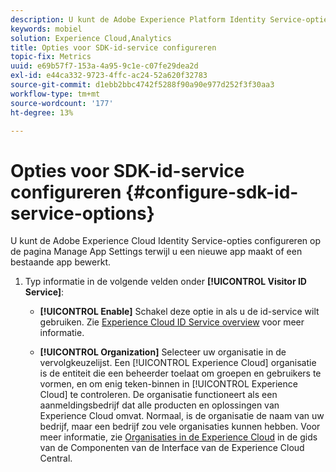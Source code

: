 ```yaml
---
description: U kunt de Adobe Experience Platform Identity Service-opties configureren op de pagina Manage App Settings terwijl u een nieuwe app maakt of een bestaande app bewerkt.
keywords: mobiel
solution: Experience Cloud,Analytics
title: Opties voor SDK-id-service configureren
topic-fix: Metrics
uuid: e69b57f7-153a-4a95-9c1e-c07fe29dea2d
exl-id: e44ca332-9723-4ffc-ac24-52a620f32783
source-git-commit: d1ebb2bbc4742f5288f90a90e977d252f3f30aa3
workflow-type: tm+mt
source-wordcount: '177'
ht-degree: 13%

---
```


# Opties voor SDK-id-service configureren {#configure-sdk-id-service-options}

U kunt de Adobe Experience Cloud Identity Service-opties configureren op de pagina Manage App Settings terwijl u een nieuwe app maakt of een bestaande app bewerkt.

1. Typ informatie in de volgende velden onder **[!UICONTROL Visitor ID Service]**:

   * **[!UICONTROL Enable]**
Schakel deze optie in als u de id-service wilt gebruiken. Zie [Experience Cloud ID Service overview](https://experienceleague.adobe.com/docs/id-service/using/intro/overview.html) voor meer informatie.

   * **[!UICONTROL Organization]**
Selecteer uw organisatie in de vervolgkeuzelijst.
Een [!UICONTROL Experience Cloud] organisatie is de entiteit die een beheerder toelaat om groepen en gebruikers te vormen, en om enig teken-binnen in [!UICONTROL Experience Cloud] te controleren. De organisatie functioneert als een aanmeldingsbedrijf dat alle producten en oplossingen van Experience Cloud omvat. Normaal, is de organisatie de naam van uw bedrijf, maar een bedrijf zou vele organisaties kunnen hebben. Voor meer informatie, zie [Organisaties in de Experience Cloud](https://experienceleague.adobe.com/docs/core-services/interface/administration/organizations.html) in de gids van de Componenten van de Interface van de Experience Cloud Central.
